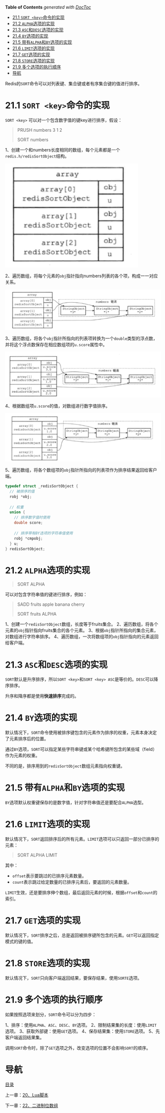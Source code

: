 <!-- START doctoc generated TOC please keep comment here to allow auto update -->
<!-- DON'T EDIT THIS SECTION, INSTEAD RE-RUN doctoc TO UPDATE -->
**Table of Contents**  *generated with [DocToc](https://github.com/thlorenz/doctoc)*

- [21.1 `SORT <key>`命令的实现](#211-sort-key%E5%91%BD%E4%BB%A4%E7%9A%84%E5%AE%9E%E7%8E%B0)
- [21.2 `ALPHA`选项的实现](#212-alpha%E9%80%89%E9%A1%B9%E7%9A%84%E5%AE%9E%E7%8E%B0)
- [21.3 `ASC`和`DESC`选项的实现](#213-asc%E5%92%8Cdesc%E9%80%89%E9%A1%B9%E7%9A%84%E5%AE%9E%E7%8E%B0)
- [21.4 `BY`选项的实现](#214-by%E9%80%89%E9%A1%B9%E7%9A%84%E5%AE%9E%E7%8E%B0)
- [21.5 带有`ALPHA`和`BY`选项的实现](#215-%E5%B8%A6%E6%9C%89alpha%E5%92%8Cby%E9%80%89%E9%A1%B9%E7%9A%84%E5%AE%9E%E7%8E%B0)
- [21.6 `LIMIT`选项的实现](#216-limit%E9%80%89%E9%A1%B9%E7%9A%84%E5%AE%9E%E7%8E%B0)
- [21.7 `GET`选项的实现](#217-get%E9%80%89%E9%A1%B9%E7%9A%84%E5%AE%9E%E7%8E%B0)
- [21.8 `STORE`选项的实现](#218-store%E9%80%89%E9%A1%B9%E7%9A%84%E5%AE%9E%E7%8E%B0)
- [21.9 多个选项的执行顺序](#219-%E5%A4%9A%E4%B8%AA%E9%80%89%E9%A1%B9%E7%9A%84%E6%89%A7%E8%A1%8C%E9%A1%BA%E5%BA%8F)
- [导航](#%E5%AF%BC%E8%88%AA)

<!-- END doctoc generated TOC please keep comment here to allow auto update -->

Redis的`SORT`命令可以对列表键、集合键或者有序集合键的值进行排序。

# 21.1 `SORT <key>`命令的实现

`SORT <key>` 可以对一个包含数字值的键key进行排序，假设：

> PRUSH numbers 3 1 2
>
> SORT numbers

1、创建一个和numbers长度相同的数组，每个元素都是一个`redis.h/redisSortObject`结构。

   ![](img/chap21/img0.png)

2、遍历数组，将每个元素的`obj`指针指向numbers列表的各个项，构成一一对应关系。

   ![](img/chap21/img1.png)

3、遍历数组，将各个`obj`指针所指向的列表项转换为一个`double`类型的浮点数，并将这个浮点数保存在相应数组项的`u.score`属性中。

   ![](img/chap21/img2.png)

4、根据数组项`u.score`的值，对数组进行数字值排序。

   ![](img/chap21/img3.png)

5、遍历数组，将各个数组项的`obj`指针所指向的列表项作为排序结果返回给客户端。

```c
typedef struct _redisSortObject {
  // 被排序的值
  robj *obj;
  
  // 权重
  union {
    // 排序数字值时使用
    double score;
    
    // 排序带有BY选项的字符串值使用
    robj *cmpobj;
  } u;
} redisSortObject;
```

# 21.2 `ALPHA`选项的实现

> SORT <key> ALPHA

可以对包含字符串值的键进行排序，例如：

> SADD fruits apple banana cherry
>
> SORT fruits ALPHA

1、创建一个`redisSortObject`数组，长度等于fruits集合。
2、遍历数组，将各个元素的`obj`指针指向fruits集合的各个元素。
3、根据`obj`指针所指向的集合元素，对数组进行字符串排序。
4、遍历数组，一次将数组项的`obj`指针指向的元素返回给客户端。

# 21.3 `ASC`和`DESC`选项的实现

`SORT`默认是升序排序，所以`SORT <key>`和`SORT <key> ASC`是等价的。`DESC`可以降序排序。

升序和降序都是使用**快速排序**完成的。

# 21.4 `BY`选项的实现

默认情况下，`SORT`命令使用被排序键包含的元素作为排序的权重，元素本身决定了元素排序后的位置。

通过`BY`选项，`SORT`可以指定某些字符串键或某个哈希键所包含的某些域（field）作为元素的权重。

不同的是，排序用到的`redisSortObject`数组元素指向权重键。

# 21.5 带有`ALPHA`和`BY`选项的实现

`BY`选项默认权重键保存的是数字值，针对字符串值还是要配合`ALPHA`选型。

# 21.6 `LIMIT`选项的实现

默认情况下，`SORT`返回排序后的所有元素。`LIMIT`选项可以只返回一部分已排序的元素：

> SORT <key> ALPHA LIMIT <offset>  <count>

其中：

- `offset`表示要跳过的已排序元素数量。
- `count`表示跳过给定数量的已排序元素后，要返回的元素数量。

`LIMIT`生效，还是要排序伸个数组，最后返回元素的时候，根据`offset`和`count`的索引。

# 21.7 `GET`选项的实现

默认情况下，`SORT`排序之后，总是返回被排序键所包含的元素。`GET`可以返回指定模式的键的值。

# 21.8 `STORE`选项的实现

默认情况下，`SORT`只向客户端返回结果，要保存结果，使用`SORTE`选项。

# 21.9 多个选项的执行顺序

如果按照选项来划分，`SORT`命令可以分为四步：

1、排序：使用`ALPHA`、`ASC`、`DESC`、`BY`选项。
2、限制结果集的长度：使用`LIMIT`选项。
3、获取外部键：使用`GET`选项。
4、保存结果集：使用`STORE`选项。
5、先客户端返回结果集。

调用`SORT`命令时，除了`GET`选项之外，改变选项的位置不会影响`SORT`的顺序。

# 导航

[目录](README.md)

上一章：[20、Lua脚本](20、Lua脚本.md)

下一章：[22、二进制位数组](22、二进制位数组.md)
